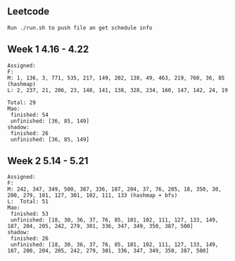 ## Leetcode
    Run ./run.sh to push file an get schedule info

## Week 1 4.16 - 4.22
    Assigned:
    F:
    M: 1, 136, 3, 771, 535, 217, 149, 202, 138, 49, 463, 219, 760, 36, 85 (hashmap)
    L: 2, 237, 21, 206, 23, 148, 141, 138, 328, 234, 160, 147, 142, 24, 19
 
	Total: 29
	Mao:
	 finished: 54
	 unfinished: [36, 85, 149]
	shadow:
	 finished: 26
	 unfinished: [36, 85, 149]

## Week 2 5.14 - 5.21
    Assigned:
    F: 
    M: 242, 347, 349, 500, 387, 336, 187, 204, 37, 76, 205, 18, 350, 30, 200, 279, 101, 127, 301, 102, 111, 133 (hashmap + bfs)
    L: 	Total: 51
	Mao:
	 finished: 53
	 unfinished: [18, 30, 36, 37, 76, 85, 101, 102, 111, 127, 133, 149, 187, 204, 205, 242, 279, 301, 336, 347, 349, 350, 387, 500]
	shadow:
	 finished: 26
	 unfinished: [18, 30, 36, 37, 76, 85, 101, 102, 111, 127, 133, 149, 187, 200, 204, 205, 242, 279, 301, 336, 347, 349, 350, 387, 500]
